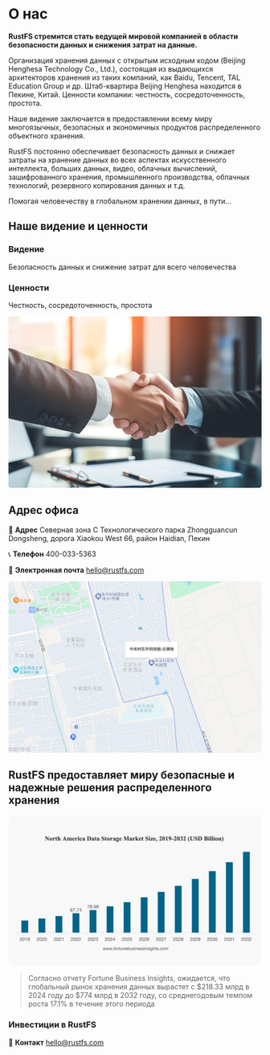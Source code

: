 # О нас

**RustFS стремится стать ведущей мировой компанией в области безопасности данных и снижения затрат на данные.**

Организация хранения данных с открытым исходным кодом (Beijing Henghesa Technology Co., Ltd.), состоящая из выдающихся архитекторов хранения из таких компаний, как Baidu, Tencent, TAL Education Group и др. Штаб-квартира Beijing Henghesa находится в Пекине, Китай. Ценности компании: честность, сосредоточенность, простота.

Наше видение заключается в предоставлении всему миру многоязычных, безопасных и экономичных продуктов распределенного объектного хранения.

RustFS постоянно обеспечивает безопасность данных и снижает затраты на хранение данных во всех аспектах искусственного интеллекта, больших данных, видео, облачных вычислений, зашифрованного хранения, промышленного производства, облачных технологий, резервного копирования данных и т.д.

Помогая человечеству в глобальном хранении данных, в пути...

## Наше видение и ценности

### Видение

Безопасность данных и снижение затрат для всего человечества

### Ценности

Честность, сосредоточенность, простота

![Видение и ценности](./images/vision-values.png)

## Адрес офиса

📍 **Адрес**
Северная зона C Технологического парка Zhongguancun Dongsheng, дорога Xiaokou West 66, район Haidian, Пекин

📞 **Телефон**
400-033-5363

📧 **Электронная почта**
<hello@rustfs.com>

![Офисная среда](./images/office-location.png)

## RustFS предоставляет миру безопасные и надежные решения распределенного хранения

![Рост глобального рынка хранения данных](./images/market-growth.png)

> Согласно отчету Fortune Business Insights, ожидается, что глобальный рынок хранения данных вырастет с $218.33 млрд в 2024 году до $774 млрд в 2032 году, со среднегодовым темпом роста 17.1% в течение этого периода

### Инвестиции в RustFS

📧 **Контакт**
<hello@rustfs.com>
